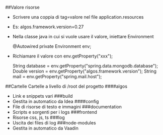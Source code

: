 ##Valore risorse
- Scrivere una coppia di tag=valore nel file application.resources
- Es: algos.framework.version=0.27
- Nella classe java in cui si vuole usare il valore, iniettare Environment

  
    @Autowired
    private Environment env;

- Richiamare il valore con env.getProperty("xxx");


    String database = env.getProperty("spring.data.mongodb.database");
    Double version = env.getProperty("algos.framework.version");
    String mail = env.getProperty("spring.mail.host");
    
##Cartelle
Cartelle a livello di /root del progetto
####algos
- Link e snippets vari
###build
- Gestita in automatico da Idea
####config
- File di risorse di testo e immagini
###documentation
- Scripts e sorgenti per i logs
###frontend
- Risorse css, js, ts
###log
- Uscita dei files di log
###node-modules
- Gestita in automatico da Vaadin
